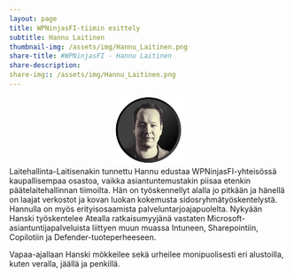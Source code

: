 ```yaml
---
layout: page
title: WPNinjasFI-tiimin esittely
subtitle: Hannu Laitinen
thumbnail-img: /assets/img/Hannu_Laitinen.png
share-title: #WPNinjasFI - Hannu Laitinen
share-description: 
share-img:: /assets/img/Hannu_Laitinen.png
---
```

<div align="center">
  <img src="/assets/img/Hannu_Laitinen.png" width="25%">
</div>
Laitehallinta-Laitisenakin tunnettu Hannu edustaa WPNinjasFI-yhteisössä kaupallisempaa osastoa, vaikka asiantuntemustakin piisaa etenkin päätelaitehallinnan tiimoilta. Hän on työskennellyt alalla jo pitkään ja hänellä on laajat verkostot ja kovan luokan kokemusta sidosryhmätyöskentelystä. Hannulla on myös erityisosaamista palveluntarjoajapuolelta. Nykyään Hanski työskentelee Atealla ratkaisumyyjänä vastaten Microsoft-asiantuntijapalveluista liittyen muun muassa Intuneen, Sharepointiin, Copilotiin ja Defender-tuoteperheeseen.

Vapaa-ajallaan Hanski mökkeilee sekä urheilee monipuolisesti eri alustoilla, kuten veralla, jäällä ja penkillä.
